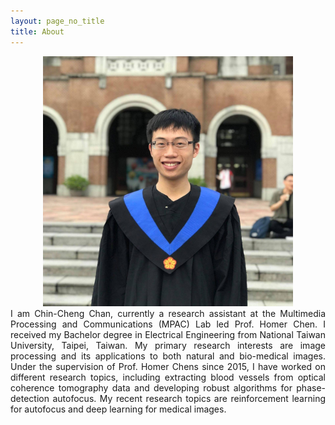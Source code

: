 ```yaml
---
layout: page_no_title
title: About
---
```


<style>
.text {
  text-align:justify;  
  text-justify:auto;
}
</style>

<div id="my_photo" align="center">
<img src="/assets/my_photo_grad_gown.jpg" alt="My photo" width='400'>
</div>

<div class='text' id='intro'>
I am Chin-Cheng Chan, currently a research assistant at the Multimedia Processing
and Communications (MPAC) Lab led Prof. Homer Chen.
I received my Bachelor degree in Electrical Engineering from National Taiwan
University, Taipei, Taiwan. My primary research interests are image processing
and its applications to both natural and bio-medical images. Under the supervision
of Prof. Homer Chens since 2015, I have worked on different research topics,
including extracting blood vessels from optical coherence tomography data
 and developing robust algorithms for phase-detection autofocus. My recent research
 topics are reinforcement learning for autofocus and deep learning for medical images.
 </div>
